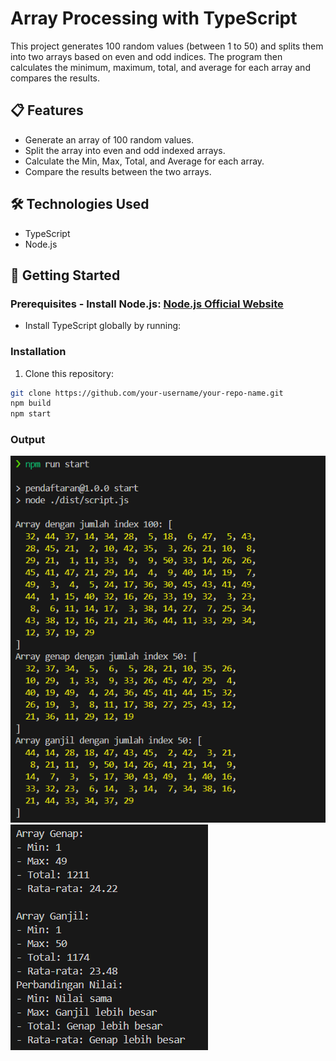 # Array Processing with TypeScript

This project generates 100 random values (between 1 to 50) and splits them into two arrays based on even and odd indices. The program then calculates the minimum, maximum, total, and average for each array and compares the results.

## 📋 Features
- Generate an array of 100 random values.
- Split the array into even and odd indexed arrays.
- Calculate the Min, Max, Total, and Average for each array.
- Compare the results between the two arrays.

## 🛠️ Technologies Used
- TypeScript
- Node.js

## 🚀 Getting Started

### Prerequisites - Install Node.js: [Node.js Official Website](https://nodejs.org/)
- Install TypeScript globally by running:


### Installation
1. Clone this repository:
 ```bash
 git clone https://github.com/your-username/your-repo-name.git
npm build
npm start
 ```

### Output
![Deskripsi output 1](/images/output1.png)
![Deskripsi output 2](/images/output2.png)
